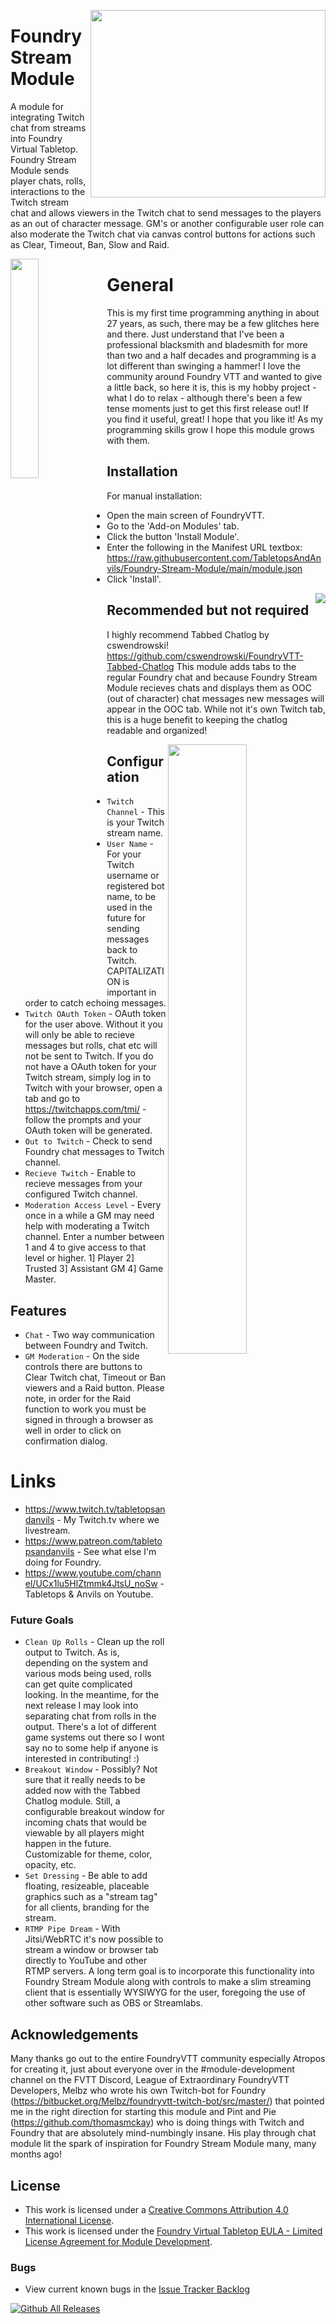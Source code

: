 
<img align="right" width="376" height="300" src="https://github.com/TabletopsAndAnvils/Foundry-Stream-Module/blob/main/img/fsm-cover-mid.png"><p>
# Foundry Stream Module # 
A module for integrating Twitch chat from streams into Foundry Virtual Tabletop. Foundry Stream Module sends player chats, rolls, interactions to the Twitch
stream chat and allows viewers in the Twitch chat to send messages to the players as an out of character message. GM's or another configurable user role can
also moderate the Twitch chat via canvas control buttons for actions such as Clear, Timeout, Ban, Slow and Raid.</p>

<img align="left" width="30%" height="30%" src="https://github.com/TabletopsAndAnvils/Foundry-Stream-Module/blob/main/img/Screen%20Shot%202021-01-18%20at%2021.27.40.png"><p>
# General #
This is my first time programming anything in about 27 years, as such, there may be a few glitches here and there. Just understand that I've been a professional blacksmith and bladesmith for more than two and a half decades and programming is a lot different than swinging a hammer! I love the community around Foundry VTT and wanted to give a little back, so here it is, this is my hobby project - what I do to relax - although there's been a few tense moments just to get this first release out! If you find it useful, great! I hope that you like it! As my programming skills grow I hope this module grows with them. 

## Installation ##
For manual installation:
* Open the main screen of FoundryVTT.
* Go to the 'Add-on Modules' tab.
* Click the button 'Install Module'.
* Enter the following in the Manifest URL textbox: https://raw.githubusercontent.com/TabletopsAndAnvils/Foundry-Stream-Module/main/module.json
* Click 'Install'.</p>

<img align="right" src="https://github.com/TabletopsAndAnvils/Foundry-Stream-Module/blob/main/img/Screen%20Shot%202021-01-19%20at%2022.22.52.png"><p>
## Recommended but not required ##
I highly recommend Tabbed Chatlog by cswendrowski! https://github.com/cswendrowski/FoundryVTT-Tabbed-Chatlog
This module adds tabs to the regular Foundry chat and because Foundry Stream Module recieves chats and displays them as OOC (out of character) chat messages
new messages will appear in the OOC tab. While not it's own Twitch tab, this is a huge benefit to keeping the chatlog readable and organized! </p>

<img align="right" height="50%" width ="50%" src="https://github.com/TabletopsAndAnvils/Foundry-Stream-Module/blob/main/img/Screen%20Shot%202021-01-19%20at%2022.03.50.png"><p>
## Configuration ##
- `Twitch Channel` - This is your Twitch stream name.
- `User Name` - For your Twitch username or registered bot name, to be used in the future for sending messages back to Twitch. CAPITALIZATION is important in order to catch echoing messages.
- `Twitch OAuth Token` - OAuth token for the user above. Without it you will only be able to recieve messages but rolls, chat etc will not be sent to Twitch. If you do not have a OAuth token for your Twitch stream, simply log in to Twitch with your browser, open a tab and go to https://twitchapps.com/tmi/ - follow the prompts and your OAuth token will be generated.
- `Out to Twitch` - Check to send Foundry chat messages to Twitch channel.
- `Recieve Twitch` - Enable to recieve messages from your configured Twitch channel.
- `Moderation Access Level` - Every once in a while a GM may need help with moderating a Twitch channel. Enter a number between 1 and 4 to give access to that level or higher. 1] Player 2] Trusted 3] Assistant GM 4] Game Master.</p>

## Features ##
- `Chat` - Two way communication between Foundry and Twitch. 
- `GM Moderation` - On the side controls there are buttons to Clear Twitch chat, Timeout or Ban viewers and a Raid button. Please note, in order for the Raid function to work you must be signed in through a browser as well in order to click on confirmation dialog.

# Links #
* https://www.twitch.tv/tabletopsandanvils - My Twitch.tv where we livestream.
* https://www.patreon.com/tabletopsandanvils - See what else I'm doing for Foundry.
* https://www.youtube.com/channel/UCx1lu5HlZtmmk4JtsU_noSw - Tabletops & Anvils on Youtube.

### Future Goals
- `Clean Up Rolls` - Clean up the roll output to Twitch. As is, depending on the system and various mods being used, rolls can get quite complicated looking. In the meantime, for the next release I may look into separating chat from rolls in the output. There's a lot of different game systems out there so I wont say no to some help if anyone is interested in contributing! :)
- `Breakout Window` - Possibly? Not sure that it really needs to be added now with the Tabbed Chatlog module. Still, a configurable breakout window for incoming chats that would be viewable by all players might happen in the future. Customizable for theme, color, opacity, etc.
- `Set Dressing` - Be able to add floating, resizeable, placeable graphics such as a "stream tag" for all clients, branding for the stream.
- `RTMP Pipe Dream` - With Jitsi/WebRTC it's now possible to stream a window or browser tab directly to YouTube and other RTMP servers. A long term goal is to incorporate this functionality into Foundry Stream Module along with controls to make a slim streaming client that is essentially WYSIWYG for the user, foregoing the use of other software such as OBS or Streamlabs.

## Acknowledgements ##
Many thanks go out to the entire FoundryVTT community especially Atropos for creating it, just about everyone over in the #module-development channel on the FVTT Discord, League of Extraordinary FoundryVTT Developers, Melbz who wrote his own Twitch-bot for Foundry (https://bitbucket.org/Melbz/foundryvtt-twitch-bot/src/master/) that pointed me in the right direction for starting this module and Pint and Pie (https://github.com/thomasmckay) who is doing things with Twitch and Foundry that are absolutely mind-numbingly insane. His play through chat module lit the spark of inspiration for Foundry Stream Module many, many months ago! 

## License
- This work is licensed under a [Creative Commons Attribution 4.0 International License](https://creativecommons.org/licenses/by/4.0/legalcode).
- This work is licensed under the [Foundry Virtual Tabletop EULA - Limited License Agreement for Module Development](https://foundryvtt.com/article/license/).

### Bugs
- View current known bugs in the [Issue Tracker Backlog](https://github.com/TabletopsAndAnvils/FVTT-TwitchRelay/issues)

[![Github All Releases](https://img.shields.io/github/downloads/TabletopsAndAnvils/Foundry-Stream-Module/total.svg)]()
